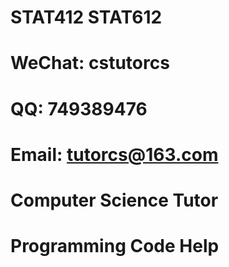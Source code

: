# STAT412 STAT612

# WeChat: cstutorcs

# QQ: 749389476

# Email: tutorcs@163.com

# Computer Science Tutor

# Programming Code Help
